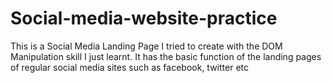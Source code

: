 # Social-media-website-practice
This is a Social Media Landing Page I tried to create with the DOM Manipulation skill I just learnt. 
It has the basic function of the landing pages of regular social media sites such as facebook, twitter etc
